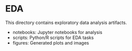 # EDA

This directory contains exploratory data analysis artifacts.

- notebooks: Jupyter notebooks for analysis
- scripts: Python/R scripts for EDA tasks
- figures: Generated plots and images
